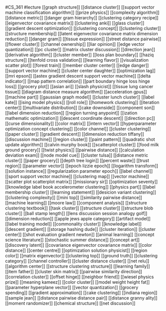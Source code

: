 #CS_361
#lecture
[[graph structure]]
[[distance cluster]]
[[support vector machine classification algorithm]]
[[prize physics]]
[[complexity algorithm]]
[[distance metric]]
[[danger gram hierarchy]]
[[clustering category recipe]]
[[eigenvector covariance matrix]]
[[clustering anki]]
[[glass cluster]]
[[gradient descent optimization]]
[[clustering concept]]
[[clustering cluster]]
[[structure membership]]
[[latent eigenvector covariance matrix dimension reduction]]
[[danger gram]]
[[tissue expression]]
[[street distance pairwise]]
[[flower cluster]]
[[channel ownership]]
[[liar opinion]]
[[edge vector quantization]]
[[pc cluster]]
[[matrix cluster discussion]]
[[direction jean]]
[[derivative algorithm]]
[[cluster member]]
[[loss plan boundary]]
[[haziq structure]]
[[tenfold cross validation]]
[[learning flavor]]
[[visualization scatter plot]]
[[forest train]]
[[member cluster center]]
[[edge danger]]
[[support vector machine]]
[[cluster center daughter]]
[[optimization lag]]
[[mri epson]]
[[astex gradient descent support vector machine]]
[[delta indicator]]
[[map pattern correlation]]
[[part boundary hinge loss hinge loss]]
[[grocery plot]]
[[asian ari]]
[[slash physicist]]
[[tissue lung cancer tissue]]
[[diagram distance measure algorithm]]
[[acceleration gpus]]
[[machine part]]
[[gaussian graph model]]
[[cluster lunch cluster]]
[[label kate]]
[[ising model physics]]
[[roll role]]
[[homework clustering]]
[[iteration center]]
[[multivariate distribution]]
[[cake downside]]
[[component son]]
[[label dimension reduction]]
[[region turning anypoint]]
[[ization mathematic optimization]]
[[descent coordinate descent]]
[[direction pc]]
[[curse dimensionality]]
[[color matrix]]
[[intern vector]]
[[hyperparameter optimization concept clustering]]
[[color channel]]
[[cluster clustering]]
[[paper cluster]]
[[gradient descent]]
[[dimension reduction tiffany]]
[[discussion machine]]
[[region cluster]]
[[paint pattern]]
[[quadratic shot update algorithm]]
[[calvin murphy book]]
[[scatterplot cluster]]
[[food milk ground grocery]]
[[twist physics]]
[[pairwise distance]]
[[calculation deviation exam]]
[[node model cue]]
[[cluster tulsa]]
[[distance metric cluster]]
[[paper grocery]]
[[depth tree login]]
[[percent waste]]
[[trust region]]
[[parameter vector]]
[[epoch lizzie epoch]]
[[logarithm transform]]
[[solution instance]]
[[regularization parameter epoch]]
[[label channel]]
[[sport support vector machine]]
[[clustering map]]
[[vector machine]]
[[scatter plot scatterplot matrix]]
[[missionary sir]]
[[optimization seventy]]
[[knowledge label book accelerometer clustering]]
[[physics part]]
[[label membership cluster]]
[[learning statement]]
[[desicion variant clustering]]
[[clustering complexity]]
[[mini top]]
[[similarity pairwise distance]]
[[machine learning]]
[[moore law]]
[[component analysis]]
[[structure clustering textbook]]
[[task cluster]]
[[structure cluster]]
[[structure blob cluster]]
[[ball stamp length]]
[[lens discussion session analogy golf]]
[[dimension reduction]]
[[apple jews apple category]]
[[artifact model]]
[[label training model]]
[[commonality cluster]]
[[knowledge label]]
[[descent gradient]]
[[storage hashing dude]]
[[cluster iteration]]
[[cluster center]]
[[shot evaluation gradient newton]]
[[animal learning]]
[[concept science literature]]
[[stochastic summer distance]]
[[concept art]]
[[discovery latent]]
[[covariance eigenvector covariance matrix]]
[[color distance]]
[[center centre]]
[[optimization solution physicist]]
[[region color]]
[[matrix eigenvector]]
[[clustering top]]
[[ground truth]]
[[clustering category]]
[[channel controller]]
[[cluster distance cluster]]
[[net relu]]
[[algorithm center]]
[[structure clustering structure]]
[[learning family]]
[[item father]]
[[cluster skin matrix]]
[[pairwise similarity direction]]
[[correlation cluster]]
[[offset hinge]]
[[neighbor friend]]
[[wiesel physics prize]]
[[meaning kameez]]
[[color cluster]]
[[model weight height fat]]
[[parameter hyperplane vector]]
[[vector quantization]]
[[grocery spending]]
[[gradient approximation]]
[[cake clustering]]
[[indiana region]]
[[sample jean]]
[[distance pairwise distance pair]]
[[distance granny ality]]
[[moment randomizer]]
[[chemical structure]]
[[net discussion]]
